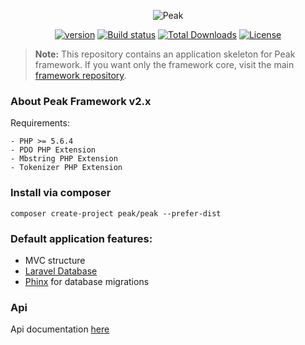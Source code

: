 <p align="center"><img src="http://francoislajoie.com/assets/img/peaklogo.jpg" alt="Peak"></p>
<p align="center">
<a href="https://packagist.org/packages/peakphp/framework"><img src="https://poser.pugx.org/peakphp/framework/version" alt="version"></a>
<a href="https://travis-ci.org/peakphp/framework"><img src="https://travis-ci.org/peakphp/framework.svg" alt="Build status"></a>
<a href="https://packagist.org/packages/peakphp/framework"><img src="https://poser.pugx.org/peakphp/framework/downloads" alt="Total Downloads"></a>
<a href="https://packagist.org/packages/peakphp/framework"><img src="https://poser.pugx.org/peakphp/framework/license" alt="License"></a>
</p>

> **Note:** This repository contains an application skeleton for Peak framework. If you want only the framework core, visit the main [framework repository](https://github.com/peakphp/framework).

### About Peak Framework v2.x

Requirements:

    - PHP >= 5.6.4
    - PDO PHP Extension
    - Mbstring PHP Extension
    - Tokenizer PHP Extension

### Install via composer

```
composer create-project peak/peak --prefer-dist
```

### Default application features:

 - MVC structure
 - [Laravel Database](https://github.com/illuminate/database)
 - [Phinx](https://github.com/robmorgan/phinx) for database migrations

### Api

Api documentation [here](http://api.peakframework.com)